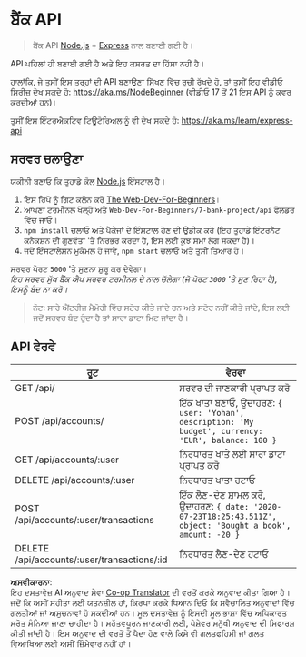 <!--
CO_OP_TRANSLATOR_METADATA:
{
  "original_hash": "9884f8c8a61cf56214450f8b16a094ce",
  "translation_date": "2025-08-26T00:05:05+00:00",
  "source_file": "7-bank-project/api/README.md",
  "language_code": "pa"
}
-->
# ਬੈਂਕ API

> ਬੈਂਕ API [Node.js](https://nodejs.org) + [Express](https://expressjs.com/) ਨਾਲ ਬਣਾਈ ਗਈ ਹੈ।

API ਪਹਿਲਾਂ ਹੀ ਬਣਾਈ ਗਈ ਹੈ ਅਤੇ ਇਹ ਕਸਰਤ ਦਾ ਹਿੱਸਾ ਨਹੀਂ ਹੈ।

ਹਾਲਾਂਕਿ, ਜੇ ਤੁਸੀਂ ਇਸ ਤਰ੍ਹਾਂ ਦੀ API ਬਣਾਉਣਾ ਸਿੱਖਣ ਵਿੱਚ ਰੁਚੀ ਰੱਖਦੇ ਹੋ, ਤਾਂ ਤੁਸੀਂ ਇਹ ਵੀਡੀਓ ਸਿਰੀਜ਼ ਦੇਖ ਸਕਦੇ ਹੋ: https://aka.ms/NodeBeginner (ਵੀਡੀਓ 17 ਤੋਂ 21 ਇਸ API ਨੂੰ ਕਵਰ ਕਰਦੀਆਂ ਹਨ)।

ਤੁਸੀਂ ਇਸ ਇੰਟਰਐਕਟਿਵ ਟਿਊਟੋਰਿਅਲ ਨੂੰ ਵੀ ਦੇਖ ਸਕਦੇ ਹੋ: https://aka.ms/learn/express-api

## ਸਰਵਰ ਚਲਾਉਣਾ

ਯਕੀਨੀ ਬਣਾਓ ਕਿ ਤੁਹਾਡੇ ਕੋਲ [Node.js](https://nodejs.org) ਇੰਸਟਾਲ ਹੈ।

1. ਇਸ ਰਿਪੋ ਨੂੰ ਗਿਟ ਕਲੋਨ ਕਰੋ [The Web-Dev-For-Beginners](https://github.com/microsoft/Web-Dev-For-Beginners)।
2. ਆਪਣਾ ਟਰਮੀਨਲ ਖੋਲ੍ਹੋ ਅਤੇ `Web-Dev-For-Beginners/7-bank-project/api` ਫੋਲਡਰ ਵਿੱਚ ਜਾਓ।
3. `npm install` ਚਲਾਓ ਅਤੇ ਪੈਕੇਜਾਂ ਦੇ ਇੰਸਟਾਲ ਹੋਣ ਦੀ ਉਡੀਕ ਕਰੋ (ਇਹ ਤੁਹਾਡੇ ਇੰਟਰਨੈਟ ਕਨੈਕਸ਼ਨ ਦੀ ਗੁਣਵੱਤਾ 'ਤੇ ਨਿਰਭਰ ਕਰਦਾ ਹੈ, ਇਸ ਲਈ ਕੁਝ ਸਮਾਂ ਲੱਗ ਸਕਦਾ ਹੈ)।
4. ਜਦੋਂ ਇੰਸਟਾਲੇਸ਼ਨ ਮੁਕੰਮਲ ਹੋ ਜਾਵੇ, `npm start` ਚਲਾਓ ਅਤੇ ਤੁਸੀਂ ਤਿਆਰ ਹੋ।

ਸਰਵਰ ਪੋਰਟ `5000` 'ਤੇ ਸੁਣਨਾ ਸ਼ੁਰੂ ਕਰ ਦੇਵੇਗਾ।  
*ਇਹ ਸਰਵਰ ਮੁੱਖ ਬੈਂਕ ਐਪ ਸਰਵਰ ਟਰਮੀਨਲ ਦੇ ਨਾਲ ਚੱਲੇਗਾ (ਜੋ ਪੋਰਟ `3000` 'ਤੇ ਸੁਣ ਰਿਹਾ ਹੈ), ਇਸਨੂੰ ਬੰਦ ਨਾ ਕਰੋ।*

> ਨੋਟ: ਸਾਰੇ ਐਂਟਰੀਜ਼ ਮੈਮੋਰੀ ਵਿੱਚ ਸਟੋਰ ਕੀਤੇ ਜਾਂਦੇ ਹਨ ਅਤੇ ਸਟੋਰ ਨਹੀਂ ਕੀਤੇ ਜਾਂਦੇ, ਇਸ ਲਈ ਜਦੋਂ ਸਰਵਰ ਬੰਦ ਹੁੰਦਾ ਹੈ ਤਾਂ ਸਾਰਾ ਡਾਟਾ ਮਿਟ ਜਾਂਦਾ ਹੈ।

## API ਵੇਰਵੇ

ਰੂਟ                                        | ਵੇਰਵਾ
---------------------------------------------|------------------------------------
GET    /api/                                 | ਸਰਵਰ ਦੀ ਜਾਣਕਾਰੀ ਪ੍ਰਾਪਤ ਕਰੋ
POST   /api/accounts/                        | ਇੱਕ ਖਾਤਾ ਬਣਾਓ, ਉਦਾਹਰਣ: `{ user: 'Yohan', description: 'My budget', currency: 'EUR', balance: 100 }`
GET    /api/accounts/:user                   | ਨਿਰਧਾਰਤ ਖਾਤੇ ਲਈ ਸਾਰਾ ਡਾਟਾ ਪ੍ਰਾਪਤ ਕਰੋ
DELETE /api/accounts/:user                   | ਨਿਰਧਾਰਤ ਖਾਤਾ ਹਟਾਓ
POST   /api/accounts/:user/transactions      | ਇੱਕ ਲੈਣ-ਦੇਣ ਸ਼ਾਮਲ ਕਰੋ, ਉਦਾਹਰਣ: `{ date: '2020-07-23T18:25:43.511Z', object: 'Bought a book', amount: -20 }`
DELETE  /api/accounts/:user/transactions/:id | ਨਿਰਧਾਰਤ ਲੈਣ-ਦੇਣ ਹਟਾਓ

**ਅਸਵੀਕਾਰਨਾ**:  
ਇਹ ਦਸਤਾਵੇਜ਼ AI ਅਨੁਵਾਦ ਸੇਵਾ [Co-op Translator](https://github.com/Azure/co-op-translator) ਦੀ ਵਰਤੋਂ ਕਰਕੇ ਅਨੁਵਾਦ ਕੀਤਾ ਗਿਆ ਹੈ। ਜਦੋਂ ਕਿ ਅਸੀਂ ਸਹੀਤਾ ਲਈ ਯਤਨਸ਼ੀਲ ਹਾਂ, ਕਿਰਪਾ ਕਰਕੇ ਧਿਆਨ ਦਿਓ ਕਿ ਸਵੈਚਾਲਿਤ ਅਨੁਵਾਦਾਂ ਵਿੱਚ ਗਲਤੀਆਂ ਜਾਂ ਅਸੁਚਨਾਵਾਂ ਹੋ ਸਕਦੀਆਂ ਹਨ। ਮੂਲ ਦਸਤਾਵੇਜ਼ ਨੂੰ ਇਸਦੀ ਮੂਲ ਭਾਸ਼ਾ ਵਿੱਚ ਅਧਿਕਾਰਤ ਸਰੋਤ ਮੰਨਿਆ ਜਾਣਾ ਚਾਹੀਦਾ ਹੈ। ਮਹੱਤਵਪੂਰਨ ਜਾਣਕਾਰੀ ਲਈ, ਪੇਸ਼ੇਵਰ ਮਨੁੱਖੀ ਅਨੁਵਾਦ ਦੀ ਸਿਫਾਰਸ਼ ਕੀਤੀ ਜਾਂਦੀ ਹੈ। ਇਸ ਅਨੁਵਾਦ ਦੀ ਵਰਤੋਂ ਤੋਂ ਪੈਦਾ ਹੋਣ ਵਾਲੇ ਕਿਸੇ ਵੀ ਗਲਤਫਹਿਮੀ ਜਾਂ ਗਲਤ ਵਿਆਖਿਆ ਲਈ ਅਸੀਂ ਜ਼ਿੰਮੇਵਾਰ ਨਹੀਂ ਹਾਂ।